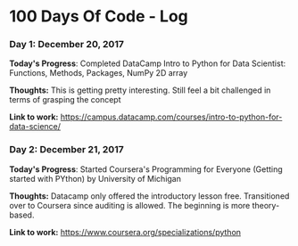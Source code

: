 # 100 Days Of Code - Log

### Day 1: December 20, 2017

**Today's Progress**: Completed DataCamp Intro to Python for Data Scientist: Functions, Methods, Packages, NumPy 2D array 

**Thoughts:** This is getting pretty interesting. Still feel a bit challenged in terms of grasping the concept

**Link to work:** https://campus.datacamp.com/courses/intro-to-python-for-data-science/

### Day 2: December 21, 2017

**Today's Progress**: Started Coursera's Programming for Everyone (Getting started with PYthon) by University of Michigan

**Thoughts:** Datacamp only offered the introductory lesson free. Transitioned over to Coursera since auditing is allowed. The beginning is more theory-based.

**Link to work:** https://www.coursera.org/specializations/python


